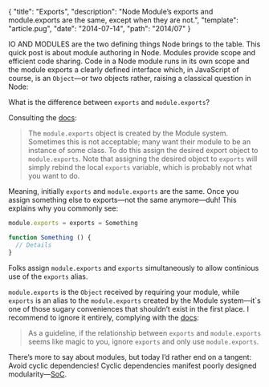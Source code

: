 {
  "title": "Exports",
  "description": "Node Module’s exports and module.exports are the same, except when they are not.",
  "template": "article.pug",
  "date": "2014-07-14",
  "path": "2014/07"
}

IO AND MODULES are the two defining things Node brings to the table. This quick post is about module authoring in Node. Modules provide scope and efficient code sharing. Code in a Node module runs in its own scope and the module exports a clearly defined interface which, in JavaScript of course, is an `Object`—or two objects rather, raising a classical question in Node:

What is the difference between `exports` and `module.exports`?

Consulting the [docs](http://nodejs.org/api/modules.html#modules_module_exports):

> The `module.exports` object is created by the Module system. Sometimes this is not acceptable; many want their module to be an instance of some class. To do this assign the desired export object to `module.exports`. Note that assigning the desired object to `exports` will simply rebind the local `exports` variable, which is probably not what you want to do.

Meaning, initially `exports` and `module.exports` are the same. Once you assign something else to exports—not the same anymore—duh! This explains why you commonly see:

```js
module.exports = exports = Something

function Something () {
  // Details
}
```

Folks assign `module.exports` and `exports` simultaneously to allow continious use of the `exports` alias.

`module.exports` is the `Object` received by requiring your module, while `exports` is an alias to the `module.exports` created by the Module system—it`s one of those sugary conveniences that shouldn’t exist in the first place. I recommend to ignore it entirely, complying with the [docs](http://nodejs.org/api/modules.html#modules_exports_alias):

> As a guideline, if the relationship between `exports` and `module.exports` seems like magic to you, ignore `exports` and only use `module.exports`.

There’s more to say about modules, but today I’d rather end on a tangent: Avoid cyclic dependencies! Cyclic dependencies manifest poorly designed modularity—[SoC](http://en.wikipedia.org/wiki/Separation_of_concerns).
